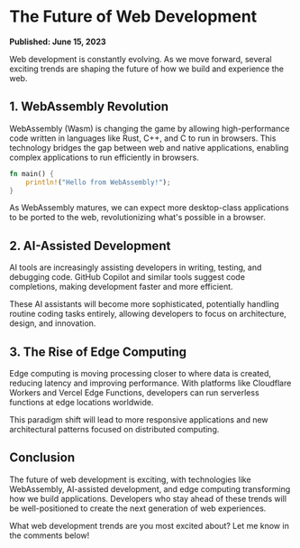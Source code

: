 # The Future of Web Development

**Published: June 15, 2023**

Web development is constantly evolving. As we move forward, several exciting trends are shaping the future of how we build and experience the web.

## 1. WebAssembly Revolution

WebAssembly (Wasm) is changing the game by allowing high-performance code written in languages like Rust, C++, and C to run in browsers. This technology bridges the gap between web and native applications, enabling complex applications to run efficiently in browsers.

```rust
fn main() {
    println!("Hello from WebAssembly!");
}
```

As WebAssembly matures, we can expect more desktop-class applications to be ported to the web, revolutionizing what's possible in a browser.

## 2. AI-Assisted Development

AI tools are increasingly assisting developers in writing, testing, and debugging code. GitHub Copilot and similar tools suggest code completions, making development faster and more efficient.

These AI assistants will become more sophisticated, potentially handling routine coding tasks entirely, allowing developers to focus on architecture, design, and innovation.

## 3. The Rise of Edge Computing

Edge computing is moving processing closer to where data is created, reducing latency and improving performance. With platforms like Cloudflare Workers and Vercel Edge Functions, developers can run serverless functions at edge locations worldwide.

This paradigm shift will lead to more responsive applications and new architectural patterns focused on distributed computing.

## Conclusion

The future of web development is exciting, with technologies like WebAssembly, AI-assisted development, and edge computing transforming how we build applications. Developers who stay ahead of these trends will be well-positioned to create the next generation of web experiences.

What web development trends are you most excited about? Let me know in the comments below! 